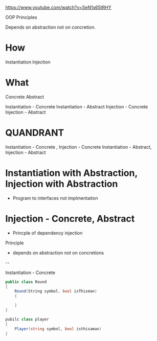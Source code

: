 https://www.youtube.com/watch?v=SeN1s65tRHY

OOP Principles 

Depends on abstraction not on concretion.

# How 
Instantiation
Injection

# What
Concrete
Abstract

Instantiation - Concrete
Instantiation - Abstract
Injection - Concrete
Injection - Abstract

# QUANDRANT 

Instantiation - Concrete ,  Injection - Concrete
Instantiation - Abstract,  Injection - Abstract


# Instantiation with Abstraction, Injection with Abstraction
* Program to interfaces not implmentaiton


# Injection - Concrete, Abstract
* Princple of dependency injection

Principle 
* depends on abstraction not on concretions

--

Instantiation - Concrete

```C#
public class Round
{
    Round(String symbol, bool isThisman)
    {

    }
}

pubilc class player
{
    Player(string symbol, bool isthisaman)
}
```